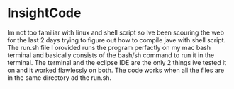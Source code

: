 # InsightCode

Im not too familiar with linux and shell script so Ive been scouring the web for the last 2 days trying to figure out how to compile jave with shell script. 
The run.sh file I orovided runs the program perfactly on my mac bash terminal and basically consists of the bash/sh command to run it in the terminal. The terminal and the eclipse IDE are the only 2 things ive tested it on and it worked flawlessly on both. The code works when all the files are in the same directory ad the run.sh. 
